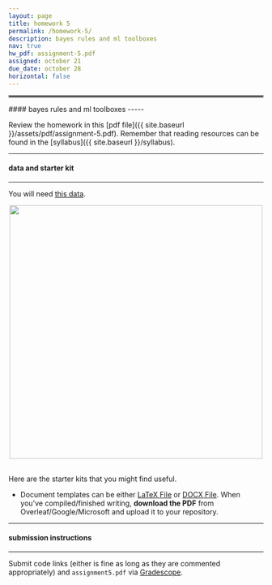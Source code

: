```yaml
---
layout: page
title: homework 5
permalink: /homework-5/
description: bayes rules and ml toolboxes
nav: true
hw_pdf: assignment-5.pdf
assigned: october 21
due_date: october 28
horizontal: false
---
```


<hr style="border:2px solid gray">
#### bayes rules and ml toolboxes
-----

Review the homework in this [pdf file]({{ site.baseurl }}/assets/pdf/assignment-5.pdf). Remember that reading resources can be found in the [syllabus]({{ site.baseurl }}/syllabus).

-----
#### data and starter kit
-----

You will need [this data](https://course.ccs.neu.edu/cs6220/fall2024/homework-5/). 

<center>
<img 
  src="https://developer-blogs.nvidia.com/wp-content/uploads/2022/08/AdobeStock_144726520-e1661451314329.jpeg"
  width="500" height="auto">
</center>
<br>


Here are the starter kits that you might find useful.

* Document templates can be either [LaTeX File](https://www.overleaf.com/read/gbwryydmdjhv) or [DOCX File](https://docs.google.com/document/d/1E1QXKcVpGZY8kBjhWRok2a_UIUTO0ER5). When you've compiled/finished writing, **download the PDF** from Overleaf/Google/Microsoft and upload it to your repository.

-----
#### submission instructions
-----

Submit code links (either is fine as long as they are commented appropriately) and `assignment5.pdf` via [Gradescope](https://www.gradescope.com/).

